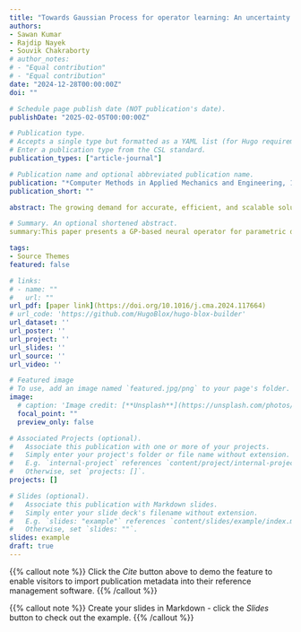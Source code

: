 ```yaml
---
title: "Towards Gaussian Process for operator learning: An uncertainty aware resolution independent operator learning algorithm for computational mechanics"
authors:
- Sawan Kumar
- Rajdip Nayek
- Souvik Chakraborty
# author_notes:
# - "Equal contribution"
# - "Equal contribution"
date: "2024-12-28T00:00:00Z"
doi: ""

# Schedule page publish date (NOT publication's date).
publishDate: "2025-02-05T00:00:00Z"

# Publication type.
# Accepts a single type but formatted as a YAML list (for Hugo requirements).
# Enter a publication type from the CSL standard.
publication_types: ["article-journal"]

# Publication name and optional abbreviated publication name.
publication: "*Computer Methods in Applied Mechanics and Engineering, 1*(1)"
publication_short: ""

abstract: The growing demand for accurate, efficient, and scalable solutions in computational mechanics highlights the need for advanced operator learning algorithms that can efficiently handle large datasets while providing reliable uncertainty quantification. This paper introduces a novel Gaussian Process (GP) based neural operator for solving parametric differential equations. The approach proposed leverages the expressive capability of deterministic neural operators and the uncertainty awareness of conventional GP. In particular, we propose a “neural operator-embedded kernel” wherein the GP kernel is formulated in the latent space learned using a neural operator. Further, we exploit stochastic dual descent (SDD) algorithm for simultaneously training the neural operator parameters and the GP hyperparameters. Our approach addresses the (a) resolution dependence and (b) cubic complexity of traditional GP models, allowing for input-resolution independence and scalability in high-dimensional and non-linear parametric systems, such as those encountered in computational mechanics. We apply our method to a range of non-linear parametric partial differential equations (PDEs) and demonstrate its superiority in both computational efficiency and accuracy compared to standard GP models and wavelet neural operators. Our experimental results highlight the efficacy of this framework in solving complex PDEs while maintaining robustness in uncertainty estimation, positioning it as a scalable and reliable operator-learning algorithm for computational mechanics.

# Summary. An optional shortened abstract.
summary:This paper presents a GP-based neural operator for parametric differential equations, achieving high accuracy, scalability, and robust uncertainty estimation, outperforming traditional models.

tags:
- Source Themes
featured: false

# links:
# - name: ""
#   url: ""
url_pdf: [paper link](https://doi.org/10.1016/j.cma.2024.117664)
# url_code: 'https://github.com/HugoBlox/hugo-blox-builder'
url_dataset: ''
url_poster: ''
url_project: ''
url_slides: ''
url_source: ''
url_video: ''

# Featured image
# To use, add an image named `featured.jpg/png` to your page's folder. 
image: 
  # caption: 'Image credit: [**Unsplash**](https://unsplash.com/photos/jdD8gXaTZsc)'
  focal_point: ""
  preview_only: false

# Associated Projects (optional).
#   Associate this publication with one or more of your projects.
#   Simply enter your project's folder or file name without extension.
#   E.g. `internal-project` references `content/project/internal-project/index.md`.
#   Otherwise, set `projects: []`.
projects: []

# Slides (optional).
#   Associate this publication with Markdown slides.
#   Simply enter your slide deck's filename without extension.
#   E.g. `slides: "example"` references `content/slides/example/index.md`.
#   Otherwise, set `slides: ""`.
slides: example
draft: true
---
```


{{% callout note %}}
Click the *Cite* button above to demo the feature to enable visitors to import publication metadata into their reference management software.
{{% /callout %}}

{{% callout note %}}
Create your slides in Markdown - click the *Slides* button to check out the example.
{{% /callout %}}

<!-- Add the publication's **full text** or **supplementary notes** here. You can use rich formatting such as including [code, math, and images](https://docs.hugoblox.com/content/writing-markdown-latex/). -->
